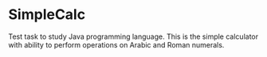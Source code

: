 # SimpleCalc
Test task to study Java programming language. This is the simple calculator with ability to perform operations on Arabic and Roman numerals.
